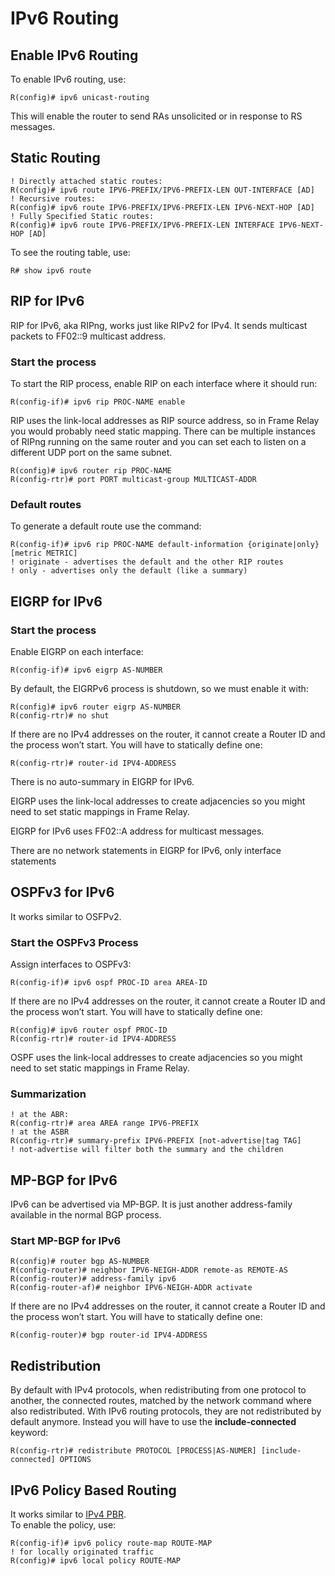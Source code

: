 # IPv6 Routing

## Enable IPv6 Routing

To enable IPv6 routing, use:

```
R(config)# ipv6 unicast-routing
```

This will enable the router to send RAs unsolicited or in response to RS messages.

## Static Routing

```
! Directly attached static routes:
R(config)# ipv6 route IPV6-PREFIX/IPV6-PREFIX-LEN OUT-INTERFACE [AD]
! Recursive routes:
R(config)# ipv6 route IPV6-PREFIX/IPV6-PREFIX-LEN IPV6-NEXT-HOP [AD]
! Fully Specified Static routes:
R(config)# ipv6 route IPV6-PREFIX/IPV6-PREFIX-LEN INTERFACE IPV6-NEXT-HOP [AD]
```

To see the routing table, use:

```
R# show ipv6 route
```

## RIP for IPv6

RIP for IPv6, aka RIPng, works just like RIPv2 for IPv4. It sends multicast packets to FF02::9 multicast address.

### Start the process

To start the RIP process, enable RIP on each interface where it should run:

```
R(config-if)# ipv6 rip PROC-NAME enable
```

RIP uses the link-local addresses as RIP source address, so in Frame Relay you would probably need static mapping. There can be multiple instances of RIPng running on the same router and you can set each to listen on a different UDP port on the same subnet.

```
R(config)# ipv6 router rip PROC-NAME
R(config-rtr)# port PORT multicast-group MULTICAST-ADDR
```

### Default routes

To generate a default route use the command:

```
R(config-if)# ipv6 rip PROC-NAME default-information {originate|only} [metric METRIC]
! originate - advertises the default and the other RIP routes
! only - advertises only the default (like a summary)
```

## EIGRP for IPv6

### Start the process

Enable EIGRP on each interface:

```
R(config-if)# ipv6 eigrp AS-NUMBER
```

By default, the EIGRPv6 process is shutdown, so we must enable it with:

```
R(config)# ipv6 router eigrp AS-NUMBER
R(config-rtr)# no shut
```

If there are no IPv4 addresses on the router, it cannot create a Router ID and the process won’t start. You will have to statically define one:

```
R(config-rtr)# router-id IPV4-ADDRESS
```

There is no auto-summary in EIGRP for IPv6.

EIGRP uses the link-local addresses to create adjacencies so you might need to set static mappings in Frame Relay.

EIGRP for IPv6 uses FF02::A address for multicast messages.

There are no network statements in EIGRP for IPv6, only interface statements

## OSPFv3 for IPv6

It works similar to OSFPv2.

### Start the OSPFv3 Process

Assign interfaces to OSPFv3:

```
R(config-if)# ipv6 ospf PROC-ID area AREA-ID
```

If there are no IPv4 addresses on the router, it cannot create a Router ID and the process won’t start. You will have to statically define one:

```
R(config)# ipv6 router ospf PROC-ID
R(config-rtr)# router-id IPV4-ADDRESS
```

OSPF uses the link-local addresses to create adjacencies so you might need to set static mappings in Frame Relay.

### Summarization

```
! at the ABR:
R(config-rtr)# area AREA range IPV6-PREFIX
! at the ASBR
R(config-rtr)# summary-prefix IPV6-PREFIX [not-advertise|tag TAG]
! not-advertise will filter both the summary and the children
```

## MP-BGP for IPv6

IPv6 can be advertised via MP-BGP. It is just another address-family available in the normal BGP process.

### Start MP-BGP for IPv6

```
R(config)# router bgp AS-NUMBER
R(config-router)# neighbor IPV6-NEIGH-ADDR remote-as REMOTE-AS
R(config-router)# address-family ipv6
R(config-router-af)# neighbor IPV6-NEIGH-ADDR activate
```

If there are no IPv4 addresses on the router, it cannot create a Router ID and the process won’t start. You will have to statically define one:

```
R(config-router)# bgp router-id IPV4-ADDRESS
```

## Redistribution

By default with IPv4 protocols, when redistributing from one protocol to another, the connected routes, matched by the network command where also redistributed. With IPv6 routing protocols, they are not redistributed by default anymore. Instead you will have to use the **include-connected** keyword:

```
R(config-rtr)# redistribute PROTOCOL [PROCESS|AS-NUMER] [include-connected] OPTIONS
```

## IPv6 Policy Based Routing

It works similar to [IPv4 PBR](https://nyquist.eu/policy-based-routing/).\
To enable the policy, use:

```
R(config-if)# ipv6 policy route-map ROUTE-MAP
! for locally originated traffic
R(config)# ipv6 local policy ROUTE-MAP
```
